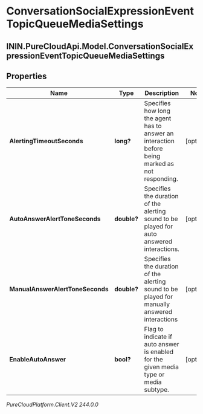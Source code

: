 # ConversationSocialExpressionEventTopicQueueMediaSettings

## ININ.PureCloudApi.Model.ConversationSocialExpressionEventTopicQueueMediaSettings

## Properties

|Name | Type | Description | Notes|
|------------ | ------------- | ------------- | -------------|
| **AlertingTimeoutSeconds** | **long?** | Specifies how long the agent has to answer an interaction before being marked as not responding. | [optional] |
| **AutoAnswerAlertToneSeconds** | **double?** | Specifies the duration of the alerting sound to be played for auto answered interactions. | [optional] |
| **ManualAnswerAlertToneSeconds** | **double?** | Specifies the duration of the alerting sound to be played for manually answered interactions | [optional] |
| **EnableAutoAnswer** | **bool?** | Flag to indicate if auto answer is enabled for the given media type or media subtype. | [optional] |



_PureCloudPlatform.Client.V2 244.0.0_
